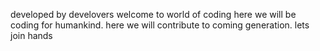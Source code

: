 developed by develovers
welcome to world of coding
here we will be coding for humankind.
here we will contribute to coming generation.
lets join hands
